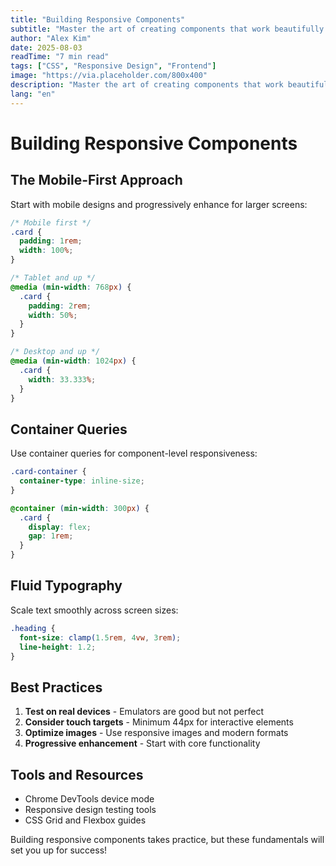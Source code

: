 ```yaml
---
title: "Building Responsive Components"
subtitle: "Master the art of creating components that work beautifully across all device sizes."
author: "Alex Kim"
date: 2025-08-03
readTime: "7 min read"
tags: ["CSS", "Responsive Design", "Frontend"]
image: "https://via.placeholder.com/800x400"
description: "Master the art of creating components that work beautifully across all device sizes."
lang: "en"
---
```


# Building Responsive Components

## The Mobile-First Approach

Start with mobile designs and progressively enhance for larger screens:

```css
/* Mobile first */
.card {
  padding: 1rem;
  width: 100%;
}

/* Tablet and up */
@media (min-width: 768px) {
  .card {
    padding: 2rem;
    width: 50%;
  }
}

/* Desktop and up */
@media (min-width: 1024px) {
  .card {
    width: 33.333%;
  }
}
```

## Container Queries

Use container queries for component-level responsiveness:

```css
.card-container {
  container-type: inline-size;
}

@container (min-width: 300px) {
  .card {
    display: flex;
    gap: 1rem;
  }
}
```

## Fluid Typography

Scale text smoothly across screen sizes:

```css
.heading {
  font-size: clamp(1.5rem, 4vw, 3rem);
  line-height: 1.2;
}
```

## Best Practices

1. **Test on real devices** - Emulators are good but not perfect
2. **Consider touch targets** - Minimum 44px for interactive elements
3. **Optimize images** - Use responsive images and modern formats
4. **Progressive enhancement** - Start with core functionality

## Tools and Resources

- Chrome DevTools device mode
- Responsive design testing tools
- CSS Grid and Flexbox guides

Building responsive components takes practice, but these fundamentals will set you up for success!